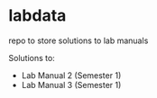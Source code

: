 # labdata
repo to store solutions to lab manuals

Solutions to:
* Lab Manual 2 (Semester 1)
* Lab Manual 3 (Semester 1)

